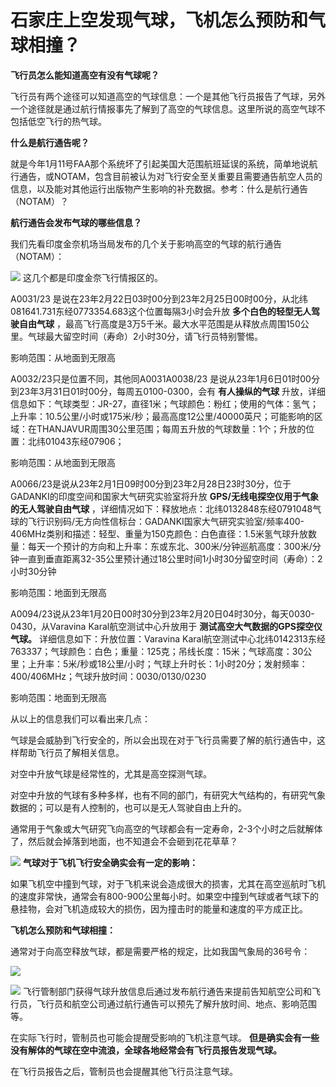 # 石家庄上空发现气球，飞机怎么预防和气球相撞？

**飞行员怎么能知道高空有没有气球呢？**

飞行员有两个途径可以知道高空的气球信息：一个是其他飞行员报告了气球，另外一个途径就是通过航行情报事先了解到了高空的气球信息。这里所说的高空气球不包括低空飞行的热气球。

**什么是航行通告呢？**

就是今年1月11号FAA那个系统坏了引起美国大范围航班延误的系统，简单地说航行通告，或NOTAM，包含目前被认为对飞行安全至关重要且需要通告航空人员的信息，以及能对其他运行出版物产生影响的补充数据。参考：什么是航行通告（NOTAM）？

**航行通告会发布气球的哪些信息？**

我们先看印度金奈机场当局发布的几个关于影响高空的气球的航行通告（NOTAM）：

![](https://inews.gtimg.com/news_bt/O9UJxd9gjduZhE-e-V1WoVJFokUkr_03pmlpRqUsYxh7sAA/1000)
这几个都是印度金奈飞行情报区的。

A0031/23
是说在23年2月22日03时00分到23年2月25日00时00分，从北纬081641.731东经0773354.683这个位置每隔3小时会升放
**多个白色的轻型无人驾驶自由气球**
，最高飞行高度是3万5千米。最大水平范围是从释放点周围150公里。气球最大留空时间（寿命）2小时30分，请飞行员特别警惕。

影响范围：从地面到无限高

A0032/23只是位置不同，其他同A0031A0038/23
是说从23年1月6日01时00分到23年3月31日01时00分，每周五0100-0300，会有 **有人操纵的气球**
升放，详细信息如下：气球类型：JR-27，直径1米；气球颜色：粉红；使用的气体：氢气；上升率：10.5公里/小时或175米/秒；最高高度12公里/40000英尺；可能影响的区域：在THANJAVUR周围30公里范围；每周五升放的气球数量：1个；升放的位置：北纬01043东经07906；

影响范围：从地面到无限高

A0066/23是说从23年2月1日09时00分到23年2月28日23时30分，位于GADANKI的印度空间和国家大气研究实验室将升放
**GPS/无线电探空仪用于气象的无人驾驶自由气球**
，详细情况如下：释放地点：北纬0132848东经0791048气球的飞行识别码/无方向性信标台：GADANKI国家大气研究实验室/频率400-406MHz类别和描述：轻型、重量为150克颜色：白色直径：1.5米氢气球升放数量：每天一个预计的方向和上升率：东或东北、300米/分钟巡航高度：300米/分钟一直到垂直距离32-35公里预计通过18公里时间1小时30分留空时间（寿命）：2小时30分钟

影响范围：地面到无限高

A0094/23说从23年1月20日00时30分到23年2月20日04时30分，每天0030-0430，从Varavina Karal航空测试中心升放用于
**测试高空大气数据的GPS探空仪气球。** 详细信息如下：升放位置：Varavina
Karal航空测试中心北纬0142313东经763337；气球颜色：白色；重量：125克；吊线长度：15米；气球高度：30公里；上升率：5米/秒或18公里/小时；气球上升时长：1小时20分；发射频率：400/406MHz；气球升放时间：0030/0130/0230

影响范围：地面到无限高

从以上的信息我们可以看出来几点：

气球是会威胁到飞行安全的，所以会出现在对于飞行员需要了解的航行通告中，这样帮助飞行员了解相关信息。

对空中升放气球是经常性的，尤其是高空探测气球。

对空中升放的气球有多种多样，也有不同的部门，有研究大气结构的，有研究气象数据的；可以是有人控制的，也可以是无人驾驶自由上升的。

通常用于气象或大气研究飞向高空的气球都会有一定寿命，2-3个小时之后就解体了，然后就会掉落到地面，也不知道会不会砸到花花草草？

![](https://inews.gtimg.com/news_bt/ODwsQAGVJ6AeOmjPzjml7vqpRCLIiKx-kmb0c6n3Y4FfIAA/1000)
**气球对于飞机飞行安全确实会有一定的影响：**

如果飞机空中撞到气球，对于飞机来说会造成很大的损害，尤其在高空巡航时飞机的速度非常快，通常会有800-900公里每小时。如果空中撞到气球或者气球下的悬挂物，会对飞机造成较大的损伤，因为撞击时的能量和速度的平方成正比。

**飞机怎么预防和气球相撞：**

通常对于向高空释放气球，都是需要严格的规定，比如我国气象局的36号令：

![](https://inews.gtimg.com/news_bt/OnBde4Xrd8sMvkCmsjrBgbMjZ_67YAD-ixnnehFRPPYkUAA/1000)

![](https://inews.gtimg.com/news_bt/O1C58qy39hXaCXslazyKPe6eRjgaXADuzs6vZMkcyBGtsAA/1000)
飞行管制部门获得气球升放信息后通过发布航行通告来提前告知航空公司和飞行员，飞行员和航空公司通过航行通告可以预先了解升放时间、地点、影响范围等。

在实际飞行时，管制员也可能会提醒受影响的飞机注意气球。 **但是确实会有一些没有解体的气球在空中流浪，全球各地经常会有飞行员报告发现气球。**

在飞行员报告之后，管制员也会提醒其他飞行员注意气球。

